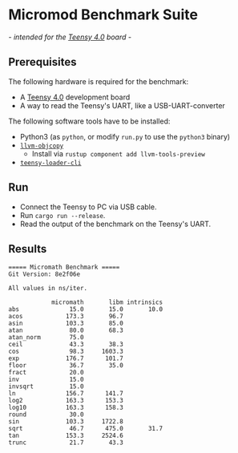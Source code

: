 # Micromod Benchmark Suite

*- intended for the [Teensy 4.0](https://www.pjrc.com/store/teensy40.html) board -*

## Prerequisites

The following hardware is required for the benchmark:
- A [Teensy 4.0](https://www.pjrc.com/store/teensy40.html) development board
- A way to read the Teensy's UART, like a USB-UART-converter

The following software tools have to be installed:
- Python3 (as `python`, or modify `run.py` to use the `python3` binary)
- [`llvm-objcopy`](https://github.com/rust-lang/rust/issues/85658)
  - Install via `rustup component add llvm-tools-preview`
- [`teensy-loader-cli`](https://www.pjrc.com/teensy/loader_cli.html)


## Run

- Connect the Teensy to PC via USB cable.
- Run `cargo run --release`.
- Read the output of the benchmark on the Teensy's UART.

## Results

```none
===== Micromath Benchmark =====
Git Version: 8e2f06e

All values in ns/iter.

            micromath       libm intrinsics
abs              15.0       15.0       10.0
acos            173.3       96.7
asin            103.3       85.0
atan             80.0       68.3
atan_norm        75.0
ceil             43.3       38.3
cos              98.3     1603.3
exp             176.7      101.7
floor            36.7       35.0
fract            20.0
inv              15.0
invsqrt          15.0
ln              156.7      141.7
log2            163.3      153.3
log10           163.3      158.3
round            30.0
sin             103.3     1722.8
sqrt             46.7      475.0       31.7
tan             153.3     2524.6
trunc            21.7       43.3
```
